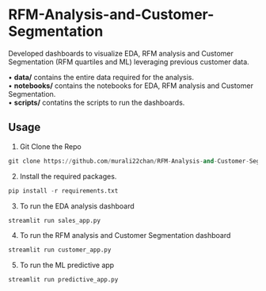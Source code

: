 # RFM-Analysis-and-Customer-Segmentation
Developed dashboards to visualize EDA, RFM analysis and Customer Segmentation (RFM quartiles and ML) leveraging previous customer data.

 • **data/** contains the entire data required for the analysis. <br>
 • **notebooks/** contains the notebooks for EDA, RFM analysis and Customer Segmentation. <br>
 • **scripts/** contatins the scripts to run the dashboards. <br>

## Usage
1. Git Clone the Repo
```python
git clone https://github.com/murali22chan/RFM-Analysis-and-Customer-Segmentation.git
```
2. Install the required packages.
```python 
pip install -r requirements.txt 
```
3. To run the EDA analysis dashboard
```python 
streamlit run sales_app.py
```
4. To run the RFM analysis and Customer Segmentation dashboard
```python 
streamlit run customer_app.py
```
5. To run the ML predictive app
```python 
streamlit run predictive_app.py
```
